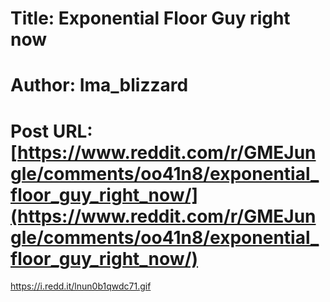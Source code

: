 # Title: Exponential Floor Guy right now
# Author: Ima_blizzard
# Post URL: [https://www.reddit.com/r/GMEJungle/comments/oo41n8/exponential_floor_guy_right_now/](https://www.reddit.com/r/GMEJungle/comments/oo41n8/exponential_floor_guy_right_now/)


https://i.redd.it/lnun0b1qwdc71.gif